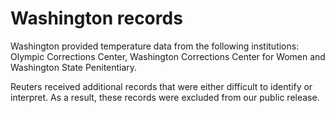 # Washington records

Washington provided temperature data from the following institutions: Olympic Corrections Center, Washington Corrections Center for Women and Washington State Penitentiary.

Reuters received additional records that were either difficult to identify or interpret. As a result, these records were excluded from our public release.